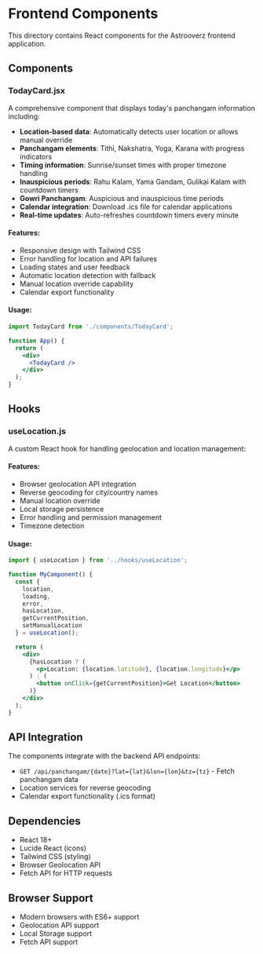 # Frontend Components

This directory contains React components for the Astrooverz frontend application.

## Components

### TodayCard.jsx

A comprehensive component that displays today's panchangam information including:

- **Location-based data**: Automatically detects user location or allows manual override
- **Panchangam elements**: Tithi, Nakshatra, Yoga, Karana with progress indicators
- **Timing information**: Sunrise/sunset times with proper timezone handling
- **Inauspicious periods**: Rahu Kalam, Yama Gandam, Gulikai Kalam with countdown timers
- **Gowri Panchangam**: Auspicious and inauspicious time periods
- **Calendar integration**: Download .ics file for calendar applications
- **Real-time updates**: Auto-refreshes countdown timers every minute

#### Features:
- Responsive design with Tailwind CSS
- Error handling for location and API failures
- Loading states and user feedback
- Automatic location detection with fallback
- Manual location override capability
- Calendar export functionality

#### Usage:
```jsx
import TodayCard from './components/TodayCard';

function App() {
  return (
    <div>
      <TodayCard />
    </div>
  );
}
```

## Hooks

### useLocation.js

A custom React hook for handling geolocation and location management:

#### Features:
- Browser geolocation API integration
- Reverse geocoding for city/country names
- Manual location override
- Local storage persistence
- Error handling and permission management
- Timezone detection

#### Usage:
```jsx
import { useLocation } from '../hooks/useLocation';

function MyComponent() {
  const { 
    location, 
    loading, 
    error, 
    hasLocation,
    getCurrentPosition,
    setManualLocation 
  } = useLocation();

  return (
    <div>
      {hasLocation ? (
        <p>Location: {location.latitude}, {location.longitude}</p>
      ) : (
        <button onClick={getCurrentPosition}>Get Location</button>
      )}
    </div>
  );
}
```

## API Integration

The components integrate with the backend API endpoints:

- `GET /api/panchangam/{date}?lat={lat}&lon={lon}&tz={tz}` - Fetch panchangam data
- Location services for reverse geocoding
- Calendar export functionality (.ics format)

## Dependencies

- React 18+
- Lucide React (icons)
- Tailwind CSS (styling)
- Browser Geolocation API
- Fetch API for HTTP requests

## Browser Support

- Modern browsers with ES6+ support
- Geolocation API support
- Local Storage support
- Fetch API support

